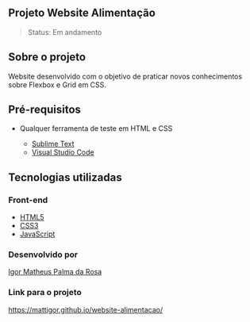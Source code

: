 ## Projeto Website Alimentação

> Status: Em andamento

## Sobre o projeto

Website desenvolvido com o objetivo de praticar novos conhecimentos sobre Flexbox e Grid em CSS.

## Pré-requisitos

- Qualquer ferramenta de teste em HTML e CSS

  - [Sublime Text](https://www.sublimetext.com/)
  - [Visual Studio Code](https://code.visualstudio.com/)

## Tecnologias utilizadas

### Front-end

 - [HTML5](https://devdocs.io/html/)
 - [CSS3](https://devdocs.io/css/)
 - [JavaScript](https://devdocs.io/javascript/)

### Desenvolvido por

[Igor Matheus Palma da Rosa](https://github.com/mattigor/)

### Link para o projeto

https://mattigor.github.io/website-alimentacao/
